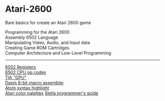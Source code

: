 # Atari-2600
Bare basics for create an Atari 2600 game

Programming for the Atari 2600<br>
Assembly 6502 Language<br>
Manipulating Video, Audio, and Input data<br>
Creating Game ROM Cartridges<br>
Computer Architecture and Low-Level Programming<br>

----------------------------------------------------------------------------------------------------------------------------------------------------
[6502 Registers](https://en.wikipedia.org/wiki/MOS_Technology_6502#Registers) <br>
[6502 CPU op codes](http://www.6502.org/tutorials/6502opcodes.html) <br>
[TIA "GPU"](https://en.wikipedia.org/wiki/Television_Interface_Adaptor) <br>
[Dasm 8-bit macro assembler](https://dasm-assembler.github.io/) <br>
[Atom syntax highlight](https://atom.io/packages/language-65asm) <br>
[Atari color palettes](https://en.wikipedia.org/wiki/List_of_video_game_console_palettes#Atari_2600)
[Stella programmer's guide](https://www.atarihq.com/danb/files/stella.pdf)
